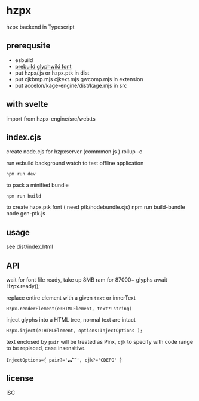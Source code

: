 # hzpx
hzpx backend in Typescript

## prerequsite 
- esbuild
- [prebuild glyphwiki font](https://github.com/accelon/hzpx/) 
- put hzpx/.js or hzpx.ptk in dist
- put cjkbmp.mjs cjkext.mjs gwcomp.mjs in extension
- put accelon/kage-engine/dist/kage.mjs in src

## with svelte

import from hzpx-engine/src/web.ts

## index.cjs



create node.cjs for hzpxserver (commmon js )
    rollup -c

run esbuild background watch to test offline application

    npm run dev

to pack a minified bundle

    npm run build 


to create hzpx.ptk font ( need ptk/nodebundle.cjs)
   npm run build-bundle
   node gen-ptk.js

## usage

see dist/index.html

## API

 wait for font file ready, take up 8MB ram for 87000+ glyphs
    await Hzpx.ready();  

 replace entire element with a given `text` or innerText

    Hzpx.renderElement(e:HTMLElement, text?:string)

 inject glyphs into a HTML tree, normal text are intact

    Hzpx.inject(e:HTMLElement, options:InjectOptions );

 text enclosed by `pair` will be treated as Pinx, `cjk` to specify with code range to be replaced, case insensitive.

    InjectOptions={ pair?='︻︼', cjk?='CDEFG' } 

## license

ISC